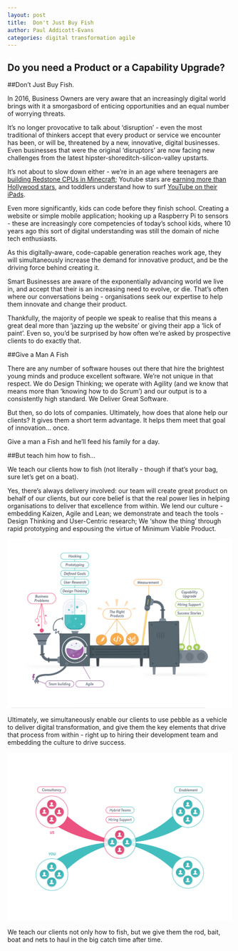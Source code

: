 ```yaml
---
layout: post
title:  Don't Just Buy Fish
author: Paul Addicott-Evans
categories: digital transformation agile
---
```

Do you need a Product or a Capability Upgrade?
---

##Don’t Just Buy Fish.

In 2016, Business Owners are very aware that an increasingly digital world brings with it a smorgasbord of enticing opportunities and an equal number of worrying threats.

It’s no longer provocative to talk about ‘disruption’ - even the most traditional of thinkers accept that every product or service we encounter has been, or will be, threatened by a new, innovative, digital businesses. Even businesses that were the original ‘disruptors’ are now facing new challenges from the latest hipster-shoreditch-silicon-valley upstarts.

It’s not about to slow down either - we’re in an age where teenagers are [building Redstone CPUs in Minecraft](https://www.youtube.com/watch?v=aQqWorbrAaY); Youtube stars are [earning more than Hollywood stars](http://www.polygon.com/2015/10/9/9490109/minecraft-streamer-buys-4-5m-hollywood-home-notch-captain-sparklez), and toddlers understand how to surf [YouTube on their iPads](http://www.dailymail.co.uk/sciencetech/article-3149025/The-iPad-really-child-s-play-half-toddlers-use-Apple-s-tablet-just-ONE-researchers-say.html).

Even more significantly, kids can code before they finish school. Creating a website or simple mobile application; hooking up a Raspberry Pi to sensors - these are increasingly core competencies of today’s school kids, where 10 years ago this sort of digital understanding was still the domain of niche tech enthusiasts.

As this digitally-aware, code-capable generation reaches work age, they will simultaneously increase the demand for innovative product, and be the driving force behind creating it.

Smart Businesses are aware of the exponentially advancing world we live in, and accept that their is an increasing need to evolve, or die. That’s often where our conversations being - organisations seek our expertise to help them innovate and change their product.

Thankfully, the majority of people we speak to realise that this means a great deal more than ‘jazzing up the website’ or giving their app a ‘lick of paint’. Even so, you’d be surprised by how often we’re asked by prospective clients to do exactly that.

##Give a Man A Fish

There are any number of software houses out there that hire the brightest young minds and produce excellent software. We’re not unique in that respect. We do Design Thinking; we operate with Agility (and we know that means more than ‘knowing how to do Scrum’) and our output is to a consistently high standard. We Deliver Great Software.

But then, so do lots of companies. Ultimately, how does that alone help our clients? It gives them a short term advantage. It helps them meet that goal of innovation...  once.

Give a man a Fish and he’ll feed his family for a day.


##But teach him how to fish…

We teach our clients how to fish (not literally - though if that’s your bag, sure let’s get on a boat).

Yes, there’s always delivery involved: our team will create great product on behalf of our clients, but our core belief is that the real power lies in helping organisations to deliver that excellence from within. We lend our culture - embedding Kaizen, Agile and Lean; we demonstrate and teach the tools - Design Thinking and User-Centric research; We ‘show the thing’ through rapid prototyping and espousing the virtue of Minimum Viable Product.

 ![The Pebble Machine](/img/blog/themachine.png)

Ultimately, we simultaneously enable our clients to use pebble as a vehicle to deliver digital transformation, and give them the key elements that drive that process from within - right up to hiring their development team and embedding the culture to drive success.

![Enablement alongside Delivery](/img/blog/enablement.png)

We teach our clients not only how to fish, but we give them the rod, bait, boat and nets to haul in the big catch time after time.
